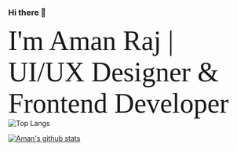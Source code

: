 ### Hi there 👋
<span style="font-family:Papyrus; font-size:4em;">I'm Aman Raj | UI/UX Designer & Frontend Developer</span>
![Top Langs](https://github-readme-stats.vercel.app/api/top-langs/?username=love2aman&hide=TeX&layout=compact)


[![Aman's github stats](https://github-readme-stats.vercel.app/api?username=love2aman)](https://github.com/love2aman/github-readme-stats)


<!--
**love2aman/love2aman** is a ✨ _special_ ✨ repository because its `README.md` (this file) appears on your GitHub profile.

Here are some ideas to get you started:

- 🔭 I’m currently working on ...
- 🌱 I’m currently learning ...
- 👯 I’m looking to collaborate on ...
- 🤔 I’m looking for help with ...
- 💬 Ask me about ...
- 📫 How to reach me: ...
- 😄 Pronouns: ...
- ⚡ Fun fact: ...
-->
